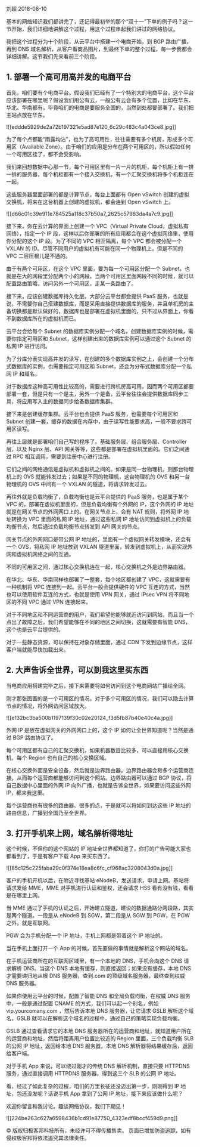 刘超 2018-08-10

基本的网络知识我们都讲完了，还记得最初举的那个“双十一”下单的例子吗？这一节开始，我们详细地讲解这个过程，用这个过程串起我们讲过的网络协议。

我把这个过程分为十个阶段，从云平台中搭建一个电商开始，到 BGP 路由广播，再到 DNS 域名解析，从客户看商品图片，到最终下单的整个过程，每一步我都会详细讲解。这节我们先来看前三个阶段。

## 1\. 部署一个高可用高并发的电商平台

首先，咱们要有个电商平台。假设我们已经有了一个特别大的电商平台，这个平台应该部署在哪里呢？假设我们用公有云，一般公有云会有多个位置，比如在华东、华北、华南都有。毕竟咱们的电商是要服务全国的，当然到处都要部署了。我们把主站点放在华东。

![[eddde5929de2a72b197321e5ad87e120_6c29c483c4a043ce8.jpg]]

为了每个点都能“雨露均沾”，也为了高可用性，往往需要有多个机房，形成多个可用区（Available Zone）。由于咱们的应用是分布在两个可用区的，所以假如任何一个可用区挂了，都不会受影响。

我们来回想数据中心那一节，每个可用区里有一片一片的机柜，每个机柜上有一排一排的服务器，每个机柜都有一个接入交换机，有一个汇聚交换机将多个机柜连在一起。

这些服务器里面部署的都是计算节点，每台上面都有 Open vSwitch 创建的虚拟交换机，将来在这台机器上创建的虚拟机，都会连到 Open vSwitch 上。

![[d66c01c39e911e784525a118c37b50a7_2625c57983da4a7c9.jpg]]

接下来，你在云计算的界面上创建一个 VPC（Virtual Private Cloud，虚拟私有网络），指定一个 IP 段，这样以后你部署的所有应用都会在这个虚拟网络里，使用你分配的这个 IP 段。为了不同的 VPC 相互隔离，每个 VPC 都会被分配一个 VXLAN 的 ID。尽管不同用户的虚拟机有可能在同一个物理机上，但是不同的 VPC 二层压根儿是不通的。

由于有两个可用区，在这个 VPC 里面，要为每一个可用区分配一个 Subnet，也就是在大的网段里分配两个小的网段。当两个可用区里面网段不同的时候，就可以配置路由策略，访问另外一个可用区，走某一条路由了。

接下来，应该创建数据库持久化层。大部分云平台都会提供 PaaS 服务，也就是说，不需要你自己搭建数据库，而是采用直接提供数据库的服务，并且单机房的主备切换都是默认做好的，数据库也是部署在虚拟机里面的，只不过从界面上，你看不到数据库所在的虚拟机而已。

云平台会给每个 Subnet 的数据库实例分配一个域名。创建数据库实例的时候，需要你指定可用区和 Subnet，这样创建出来的数据库实例可以通过这个 Subnet 的私网 IP 进行访问。

为了分库分表实现高并发的读写，在创建的多个数据库实例之上，会创建一个分布式数据库的实例，也需要指定可用区和 Subnet，还会为分布式数据库分配一个私网 IP 和域名。

对于数据库这种高可用性比较高的，需要进行跨机房高可用，因而两个可用区都要部署一套，但是只有一个是主，另外一个是备，云平台往往会提供数据库同步工具，将应用写入主的数据同步给备数据库集群。

接下来是创建缓存集群。云平台也会提供 PaaS 服务，也需要每个可用区和 Subnet 创建一套，缓存的数据在内存中，由于读写性能要求高，一般不要求跨可用区读写。

再往上层就是部署咱们自己写的程序了。基础服务层、组合服务层、Controller 层，以及 Nginx 层、API 网关等等，这些都是部署在虚拟机里面的。它们之间通过 RPC 相互调用，需要到注册中心进行注册。

它们之间的网络通信是虚拟机和虚拟机之间的。如果是同一台物理机，则那台物理机上的 OVS 就能转发过去；如果是不同的物理机，这台物理机的 OVS 和另一台物理机的 OVS 中间有一个 VXLAN 的隧道，将请求转发过去。

再往外就是负载均衡了，负载均衡也是云平台提供的 PaaS 服务，也是属于某个 VPC 的，部署在虚拟机里面的，但是负载均衡有个外网的 IP，这个外网的 IP 地址就是在网关节点的外网网口上的。在网关节点上，会有 NAT 规则，将外网 IP 地址转换为 VPC 里面的私网 IP 地址，通过这些私网 IP 地址访问到虚拟机上的负载均衡节点，然后通过负载均衡节点转发到 API 网关的节点。

网关节点的外网网口是带公网 IP 地址的，里面有一个虚拟网关转发模块，还会有一个 OVS，将私网 IP 地址放到 VXLAN 隧道里面，转发到虚拟机上，从而实现外网和虚拟机网络之间的互通。

不同的可用区之间，通过核心交换机连在一起，核心交换机之外是边界路由器。

在华北、华东、华南同样也部署了一整套，每个地区都创建了 VPC，这就需要有一种机制将 VPC 连接到一起。云平台一般会提供硬件的 VPC 互连的方式，当然也可以使用软件互连的方式，也就是使用 VPN 网关，通过 IPsec VPN 将不同地区的不同 VPC 通过 VPN 连接起来。

对于不同地区和不同运营商的用户，我们希望他能够就近访问到网站，而且当一个点出了故障之后，我们希望能够在不同的地区之间切换，这就需要有智能 DNS，这个也是云平台提供的。

对于一些静态资源，可以保持在对象存储里面，通过 CDN 下发到边缘节点，这样客户端就能尽快加载出来。

## 2\. 大声告诉全世界，可以到我这里买东西

当电商应用搭建完毕之后，接下来需要将如何访问到这个电商网站广播给全网。

刚才那张图画的是一个可用区的情况，对于多个可用区的情况，我们可以隐去计算节点的情况，将外网访问区域放大。

![[e132bc3ba500b1197139f30c02e20124_f3d5fb87b40e40c4a.jpg]]

外网 IP 是放在虚拟网关的外网网口上的，这个 IP 如何让全世界知道呢？当然是通过 BGP 路由协议了。

每个可用区都有自己的汇聚交换机，如果机器数目比较多，可以直接用核心交换机，每个 Region 也有自己的核心交换区域。

在核心交换外面是安全设备，然后就是边界路由器。边界路由器会和多个运营商连接，从而每个运营商都能够访问到这个网站。边界路由器可以通过 BGP 协议，将自己数据中心里面的外网 IP 向外广播，也就是告诉全世界，如果要访问这些外网 IP，都来我这里。

每个运营商也有很多的路由器、很多的点，于是就可以将如何到达这些 IP 地址的路由信息，广播到全国乃至全世界。

## 3\. 打开手机来上网，域名解析得地址

这个时候，不但你的这个网站的 IP 地址全世界都知道了，你打的广告可能大家也都看到了，于是有客户下载 App 来买东西了。

![[85c125c225faba29c0f374e18ea8c6fc_cf968ac3208043d0a.jpg]]

客户的手机开机以后，在附近寻找基站 eNodeB，发送请求，申请上网。基站将请求发给 MME，MME 对手机进行认证和鉴权，还会请求 HSS 看有没有钱，看看是在哪里上网。

当 MME 通过了手机的认证之后，开始建立隧道，建设的数据通路分两段路，其实是两个隧道。一段是从 eNodeB 到 SGW，第二段是从 SGW 到 PGW，在 PGW 之外，就是互联网。

PGW 会为手机分配一个 IP 地址，手机上网都是带着这个 IP 地址的。

当在手机上面打开一个 App 的时候，首先要做的事情就是解析这个网站的域名。

在手机运营商所在的互联网区域里，有一个本地的 DNS，手机会向这个 DNS 请求解析 DNS。当这个 DNS 本地有缓存，则直接返回；如果没有缓存，本地 DNS 才需要递归地从根 DNS 服务器，查到.com 的顶级域名服务器，最终查到权威 DNS 服务器。

如果你使用云平台的时候，配置了智能 DNS 和全局负载均衡，在权威 DNS 服务中，一般是通过配置 CNAME 的方式，我们可以起一个别名，例如 vip.yourcomany.com ，然后告诉本地 DNS 服务器，让它请求 GSLB 解析这个域名，GSLB 就可以在解析这个域名的过程中，通过自己的策略实现负载均衡。

GSLB 通过查看请求它的本地 DNS 服务器所在的运营商和地址，就知道用户所在的运营商和地址，然后将距离用户位置比较近的 Region 里面，三个负载均衡 SLB 的公网 IP 地址，返回给本地 DNS 服务器。本地 DNS 解析器将结果缓存后，返回给客户端。

对于手机 App 来说，可以绕过刚才的传统 DNS 解析机制，直接只要 HTTPDNS 服务，通过直接调用 HTTPDNS 服务器，得到这三个 SLB 的公网 IP 地址。

看，经过了如此复杂的过程，咱们的万里长征还没迈出第一步，刚刚得到 IP 地址，包还没发呢？话说手机 App 拿到了公网 IP 地址，接下来应该做什么呢？

欢迎你留言和我讨论。趣谈网络协议，我们下期见！

![[224be263c627a6598436b1cd91e87750_4323edf8bccf459d9.png]]

© 版权归极客邦科技所有，未经许可不得传播售卖。 页面已增加防盗追踪，如有侵权极客邦将依法追究其法律责任。